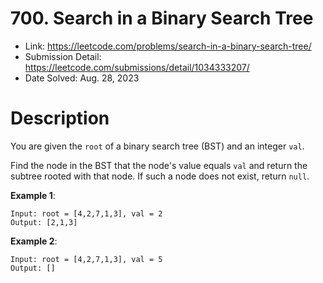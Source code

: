 # 700. Search in a Binary Search Tree

- Link: https://leetcode.com/problems/search-in-a-binary-search-tree/
- Submission Detail: https://leetcode.com/submissions/detail/1034333207/
- Date Solved: Aug. 28, 2023

# Description

You are given the `root` of a binary search tree (BST) and an integer `val`.

Find the node in the BST that the node's value equals `val` and return the subtree rooted with that node. If such a node does not exist, return `null`.

**Example 1**:

```
Input: root = [4,2,7,1,3], val = 2
Output: [2,1,3]
```

**Example 2**:

```
Input: root = [4,2,7,1,3], val = 5
Output: []
```
